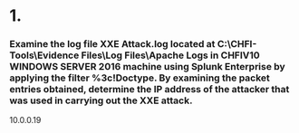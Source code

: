 # 1.
### Examine the log file XXE Attack.log located at C:\CHFI-Tools\Evidence Files\Log Files\Apache Logs in CHFIV10 WINDOWS SERVER 2016 machine using Splunk Enterprise by applying the filter %3c!Doctype. By examining the packet entries obtained, determine the IP address of the attacker that was used in carrying out the XXE attack.
10.0.0.19
